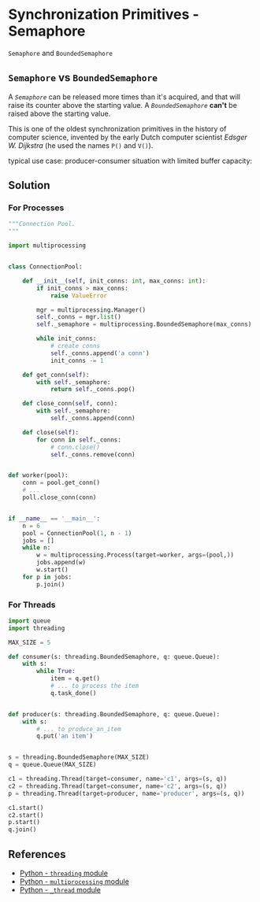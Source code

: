 # Synchronization Primitives - Semaphore

`Semaphore` and `BoundedSemaphore`

## `Semaphore` vs `BoundedSemaphore`

A *`Semaphore`* can be released more times than it's acquired,
and that will raise its counter above the starting value.
A *`BoundedSemaphore`* **can't** be raised above the starting value.

This is one of the oldest synchronization primitives in the history of computer science,
invented by the early Dutch computer scientist *Edsger W. Dijkstra* (he used the names `P()` and `V()`).

typical use case: producer-consumer situation with limited buffer capacity:

## Solution

### For Processes

```python
"""Connection Pool.
"""

import multiprocessing


class ConnectionPool:

    def __init__(self, init_conns: int, max_conns: int):
        if init_conns > max_conns:
            raise ValueError

        mgr = multiprocessing.Manager()
        self._conns = mgr.list()
        self._semaphore = multiprocessing.BoundedSemaphore(max_conns)

        while init_conns:
            # create conns
            self._conns.append('a conn')
            init_conns -= 1

    def get_conn(self):
        with self._semaphore:
            return self._conns.pop()

    def close_conn(self, conn):
        with self._semaphore:
            self._conns.append(conn)

    def close(self):
        for conn in self._conns:
            # conn.close()
            self._conns.remove(conn)


def worker(pool):
    conn = pool.get_conn()
    # ...
    poll.close_conn(conn)


if __name__ == '__main__':
    n = 6
    pool = ConnectionPool(1, n - 1)
    jobs = []
    while n:
        w = multiprocessing.Process(target=worker, args=(pool,))
        jobs.append(w)
        w.start()
    for p in jobs:
        p.join()
```

### For Threads

```python
import queue
import threading

MAX_SIZE = 5

def consumer(s: threading.BoundedSemaphore, q: queue.Queue):
    with s:
        while True:
            item = q.get()
            # ... to process the item
            q.task_done()


def producer(s: threading.BoundedSemaphore, q: queue.Queue):
    with s:
        # ... to produce_an_item
        q.put('an item')


s = threading.BoundedSemaphore(MAX_SIZE)
q = queue.Queue(MAX_SIZE)

c1 = threading.Thread(target=consumer, name='c1', args=(s, q))
c2 = threading.Thread(target=consumer, name='c2', args=(s, q))
p = threading.Thread(target=producer, name='producer', args=(s, q))

c1.start()
c2.start()
p.start()
q.join()
```

## References

- [Python - `threading` module](https://docs.python.org/3/library/threading.html)
- [Python - `multiprocessing` module](https://docs.python.org/3/library/multiprocessing.html)
- [Python - `_thread` module](https://docs.python.org/3/library/_thread.html)
